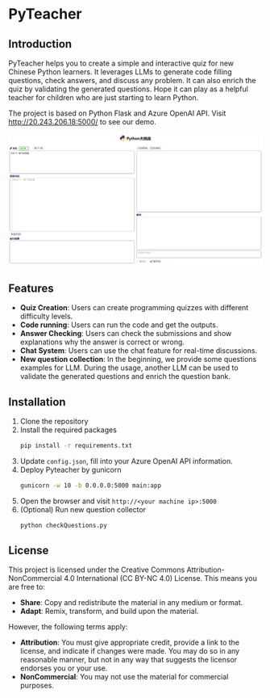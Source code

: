 # PyTeacher
## Introduction
PyTeacher helps you to create a simple and interactive quiz for new Chinese Python learners. It leverages LLMs to generate code filling questions, check answers, and discuss any problem. It can also enrich the quiz by validating the generated questions. Hope it can play as a helpful teacher for children who are just starting to learn Python. 

The project is based on Python Flask and Azure OpenAI API. Visit http://20.243.206.18:5000/ to see our demo.

![Screenshot.png](Screenshot.png)

## Features
- **Quiz Creation**: Users can create programming quizzes with different difficulty levels.
- **Code running**: Users can run the code and get the outputs. 
- **Answer Checking**: Users can check the submissions and show explanations why the answer is correct or wrong.
- **Chat System**: Users can use the chat feature for real-time discussions.
- **New question collection**: In the beginning, we provide some questions examples for LLM. During the usage, another LLM can be used to validate the generated questions and enrich the question bank.

## Installation
1. Clone the repository
2. Install the required packages
    ```bash
    pip install -r requirements.txt
    ```
3. Update ```config.json```, fill into your Azure OpenAI API information.
4. Deploy Pyteacher by gunicorn
    ```bash
    gunicorn -w 10 -b 0.0.0.0:5000 main:app
    ```
5. Open the browser and visit `http://<your machine ip>:5000`
6. (Optional) Run new question collector
    ```bash
    python checkQuestions.py
    ```

## License
This project is licensed under the Creative Commons Attribution-NonCommercial 4.0 International (CC BY-NC 4.0) License. This means you are free to:
- **Share**: Copy and redistribute the material in any medium or format.
- **Adapt**: Remix, transform, and build upon the material.

However, the following terms apply:
- **Attribution**: You must give appropriate credit, provide a link to the license, and indicate if changes were made. You may do so in any reasonable manner, but not in any way that suggests the licensor endorses you or your use.
- **NonCommercial**: You may not use the material for commercial purposes.
